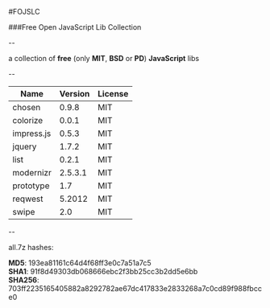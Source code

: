 #FOJSLC

###Free Open JavaScript Lib Collection  

--

a collection of **free** (only **MIT**, **BSD** or **PD**) **JavaScript** libs  

--

Name        | Version | License
------------|---------|---------
chosen      | 0.9.8   | MIT
colorize    | 0.0.1   | MIT
impress.js  | 0.5.3   | MIT
jquery      | 1.7.2   | MIT
list        | 0.2.1   | MIT
modernizr   | 2.5.3.1 | MIT
prototype   | 1.7     | MIT
reqwest     | 5.2012  | MIT
swipe       | 2.0     | MIT

--

all.7z hashes:  

**MD5**: 193ea81161c64d4f68ff3e0c7a51a7c5  
**SHA1**: 91f8d49303db068666ebc2f3bb25cc3b2dd5e6bb  
**SHA256**: 703ff2235165405882a8292782ae67dc417833e2833268a7c0cd89f988fbcce0
